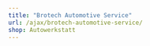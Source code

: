 ```yaml
---
title: "Brotech Automotive Service"
url: /ajax/brotech-automotive-service/
shop: Autowerkstatt
---
```

